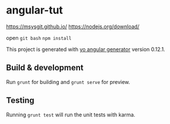 # angular-tut

https://msysgit.github.io/
https://nodejs.org/download/

open `git bash`
`npm install`

This project is generated with [yo angular generator](https://github.com/yeoman/generator-angular)
version 0.12.1.

## Build & development

Run `grunt` for building and `grunt serve` for preview.

## Testing

Running `grunt test` will run the unit tests with karma.

